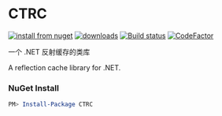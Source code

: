 CTRC
====

[![install from nuget](http://img.shields.io/nuget/v/CTRC.svg?style=flat-square)](https://www.nuget.org/packages/CTRC)
[![downloads](http://img.shields.io/nuget/dt/CTRC.svg?style=flat-square)](https://www.nuget.org/packages/CTRC)
[![Build status](https://ci.appveyor.com/api/projects/status/9yuwx9q0b8eav776?svg=true)](https://ci.appveyor.com/project/chsword/ctrc)
[![CodeFactor](https://www.codefactor.io/repository/github/chsword/ctrc/badge)](https://www.codefactor.io/repository/github/chsword/ctrc)

一个 .NET 反射缓存的类库

A reflection cache library for .NET.


### NuGet Install
``` powershell
PM> Install-Package CTRC
```
